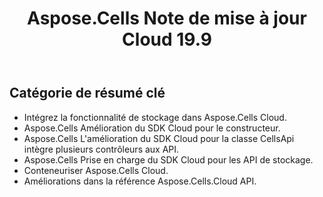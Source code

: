 ﻿---
title: Aspose.Cells Note de mise à jour Cloud 19.9
second_title: Aspose.Cells Cloud Documen
type: docs
url: /fr/aspose-cells-cloud-19-9-release-notes/
description: Aspose.Cells Cloud prend en charge Excel pour créer, convertir, fusionner, diviser, protéger, opération d'objet interne, etc.
weight: 40
---
## **Catégorie de résumé clé**


- Intégrez la fonctionnalité de stockage dans Aspose.Cells Cloud.
- Aspose.Cells Amélioration du SDK Cloud pour le constructeur.
- Aspose.Cells L'amélioration du SDK Cloud pour la classe CellsApi intègre plusieurs contrôleurs aux API.
- Aspose.Cells Prise en charge du SDK Cloud pour les API de stockage.
- Conteneuriser Aspose.Cells Cloud.
- Améliorations dans la référence Aspose.Cells.Cloud API.
